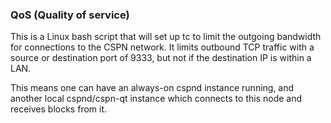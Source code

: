 ### QoS (Quality of service) ###

This is a Linux bash script that will set up tc to limit the outgoing bandwidth for connections to the CSPN network. It limits outbound TCP traffic with a source or destination port of 9333, but not if the destination IP is within a LAN.

This means one can have an always-on cspnd instance running, and another local cspnd/cspn-qt instance which connects to this node and receives blocks from it.
